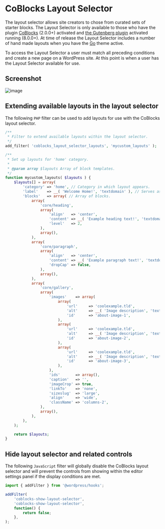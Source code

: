 # CoBlocks Layout Selector

The layout selector allows site creators to chose from curated sets of starter blocks. The Layout Selector is only available to those who have the plugin [CoBlocks](https://wordpress.org/plugins/coblocks/) (2.0.0+) activated and [the Gutenberg plugin](https://wordpress.org/plugins/gutenberg/) activated running (8.0.0+). At time of release the Layout Selector includes a number of hand made layouts when you have the [Go](https://wordpress.org/themes/go/) theme active.

To access the Layout Selector a user must match all preceding conditions and create a new page on a WordPress site. At this point is when a user has the Layout Selector available for use.

## Screenshot
![image](https://user-images.githubusercontent.com/30462574/83181890-5e157280-a0da-11ea-8239-ccbe8e26d179.png)


## Extending available layouts in the layout selector

The following `PHP` filter can be used to add layouts for use with the CoBlocks layout selector.


```php
/**
 * Filter to extend available layouts within the layout selector.
 */
add_filter( 'coblocks_layout_selector_layouts', 'mycustom_layouts' );

/**
 * Set up layouts for 'home' category.
 *
 * @param array $layouts Array of block templates.
 */
function mycustom_layouts( $layouts ) {
    $layouts[] = array(
		'category' => 'home', // Category in which layout appears.
		'label'    => __( 'Welcome Home!', 'textdomain' ), // Serves as text for page title.
		'blocks'   => array( // Array of blocks.
			array(
				'core/heading',
				array(
					'align'   => 'center',
					'content' => __( 'Example heading text!', 'textdomain' ),
					'level'   => 2,
				),
				array(),
			),
			array(
				'core/paragraph',
				array(
					'align'   => 'center',
					'content' => __( 'Example paragraph text!', 'textdomain' ),
					'dropCap' => false,
				),
				array(),
            ),
            array(
				'core/gallery',
				array(
					'images'    => array(
						array(
							'url'     => 'coolexample.tld',
							'alt'     => __( 'Image description', 'textdomain' ),
							'id'      => 'about-image-1',
						),
						array(
							'url'     => 'coolexample.tld',
							'alt'     => __( 'Image description', 'textdomain' ),
							'id'      => 'about-image-2',
						),
						array(
							'url'     => 'coolexample.tld',
							'alt'     => __( 'Image description', 'textdomain' ),
							'id'      => 'about-image-3',
						),
					),
					'ids'       => array(),
					'caption'   => '',
					'imageCrop' => true,
					'linkTo'    => 'none',
					'sizeslug'  => 'large',
					'align'		=> 'wide',
					'className' => 'columns-2',
				),
				array(),
			),
        ),
    );

    return $layouts;
}
```

## Hide layout selector and related controls

The following `JavaScript` filter will globally disable the CoBlocks layout selector
and will prevent the controls from showing within the editor settings panel if the display conditions are met. 

```javascript
import { addFilter } from '@wordpress/hooks';

addFilter(
	'coblocks-show-layout-selector',
	'coblocks-show-layout-selector',
	function() {
		return false;
	},
);
```
